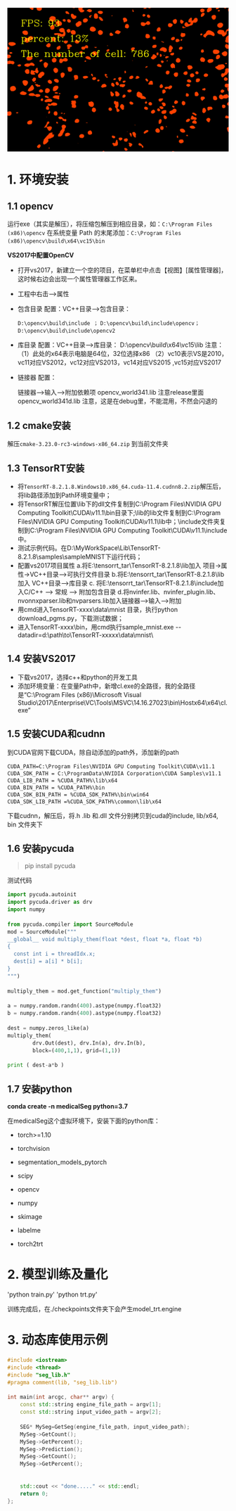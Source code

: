 ![1](1.gif)

# 1. 环境安装

## 1.1 opencv

运行exe（其实是解压），将压缩包解压到相应目录，如：`C:\Program Files (x86)\opencv`
在系统变量 Path 的末尾添加：`C:\Program Files (x86)\opencv\build\x64\vc15\bin`



**VS2017中配置OpenCV**

- 打开vs2017，新建立一个空的项目，在菜单栏中点击【视图】[属性管理器]，这时候右边会出现一个属性管理器工作区来。

- 工程中右击–>属性

- 包含目录 配置：VC++目录—>包含目录：

  `D:\opencv\build\include ；`
  `D:\opencv\build\include\opencv；`
  `D:\opencv\build\include\opencv2`

- 库目录 配置：VC++目录—>库目录：
  D:\opencv\build\x64\vc15\lib
  注意：（1）此处的x64表示电脑是64位，32位选择x86
  （2）vc10表示VS是2010，vc11对应VS2012，vc12对应VS2013，vc14对应VS2015 ,vc15对应VS2017

- 链接器 配置：

  链接器–>输入–>附加依赖项
  opencv_world341.lib 注意release里面
  opencv_world341d.lib 注意，这是在debug里，不能混用，不然会闪退的

## 1.2  cmake安装

解压`cmake-3.23.0-rc3-windows-x86_64.zip` 到当前文件夹

## 1.3 TensorRT安装

- 将`TensorRT-8.2.1.8.Windows10.x86_64.cuda-11.4.cudnn8.2.zip`解压后，将lib路径添加到Path环境变量中；
- 将TensorRT解压位置\lib下的dll文件复制到C:\Program Files\NVIDIA GPU Computing Toolkit\CUDA\v11.1\bin目录下;\lib的lib文件复制到C:\Program Files\NVIDIA GPU Computing Toolkit\CUDA\v11.1\lib中；\include文件夹复制到C:\Program Files\NVIDIA GPU Computing Toolkit\CUDA\v11.1\include中。
- 测试示例代码。在D:\MyWorkSpace\Lib\TensorRT-8.2.1.8\samples\sampleMNIST下运行代码；
- 配置vs2017项目属性
  a.将E:\tensorrt_tar\TensorRT-8.2.1.8\lib加入 项目->属性->VC++目录–>可执行文件目录
  b.将E:\tensorrt_tar\TensorRT-8.2.1.8\lib加入 VC++目录–>库目录
  c. 将E:\tensorrt_tar\TensorRT-8.2.1.8\include加入C/C++ --> 常规 --> 附加包含目录
  d.将nvinfer.lib、nvinfer_plugin.lib、nvonnxparser.lib和nvparsers.lib加入链接器–>输入–>附加
- 用cmd进入TensorRT-xxxx\data\mnist 目录，执行python download_pgms.py，下载测试数据；
- 进入TensorRT-xxxx\bin，用cmd执行sample_mnist.exe --datadir=d:\path\to\TensorRT-xxxxx\data\mnist\

## 1.4 安装VS2017

- 下载vs2017，选择c++和python的开发工具
- 添加环境变量：在变量Path中，新增cl.exe的全路径，我的全路径是“C:\Program Files (x86)\Microsoft Visual Studio\2017\Enterprise\VC\Tools\MSVC\14.16.27023\bin\Hostx64\x64\cl.exe”
  

 ## 1.5 安装CUDA和cudnn

到CUDA官网下载CUDA，除自动添加的path外，添加新的path

```
CUDA_PATH=C:\Program Files\NVIDIA GPU Computing Toolkit\CUDA\v11.1
CUDA_SDK_PATH = C:\ProgramData\NVIDIA Corporation\CUDA Samples\v11.1
CUDA_LIB_PATH = %CUDA_PATH%\lib\x64
CUDA_BIN_PATH = %CUDA_PATH%\bin
CUDA_SDK_BIN_PATH = %CUDA_SDK_PATH%\bin\win64
CUDA_SDK_LIB_PATH =%CUDA_SDK_PATH%\common\lib\x64
```

下载cudnn，解压后，将.h .lib 和.dll 文件分别拷贝到cuda的include, lib/x64, bin 文件夹下

## 1.6 安装pycuda

> pip install pycuda

测试代码

```python
import pycuda.autoinit
import pycuda.driver as drv
import numpy

from pycuda.compiler import SourceModule
mod = SourceModule("""
__global__ void multiply_them(float *dest, float *a, float *b)
{
  const int i = threadIdx.x;
  dest[i] = a[i] * b[i];
}
""")

multiply_them = mod.get_function("multiply_them")

a = numpy.random.randn(400).astype(numpy.float32)
b = numpy.random.randn(400).astype(numpy.float32)

dest = numpy.zeros_like(a)
multiply_them(
        drv.Out(dest), drv.In(a), drv.In(b),
        block=(400,1,1), grid=(1,1))

print ( dest-a*b )
```

## 1.7 安装python

**conda create -n medicalSeg python=3.7**

在medicalSeg这个虚拟环境下，安装下面的python库：

- torch>=1.10

* torchvision

* segmentation_models_pytorch

* scipy

* opencv

* numpy

* skimage

* labelme

* torch2trt

  



# 2. 模型训练及量化

'python train.py'
'python trt.py'

训练完成后，在./checkpoints文件夹下会产生model_trt.engine

# 3. 动态库使用示例

```c++
#include <iostream>
#include <thread>
#include "seg_lib.h"
#pragma comment(lib, "seg_lib.lib")

int main(int arcgc, char** argv) {
	const std::string engine_file_path = argv[1];
	const std::string input_video_path = argv[2];

	SEG* MySeg=GetSeg(engine_file_path, input_video_path);
	MySeg->GetCount();
	MySeg->GetPercent();
	MySeg->Prediction();
	MySeg->GetCount();
	MySeg->GetPercent();


	std::cout << "done....." << std::endl;
	return 0;
};
```






